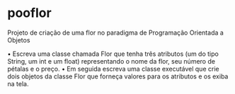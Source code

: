 # pooflor
Projeto de criação de uma flor no paradigma de Programação Orientada a Objetos

• Escreva uma classe chamada Flor que tenha três atributos (um do tipo String, um int e um float) representando o nome da flor, seu número de pétalas e o preço. 
• Em seguida escreva uma classe executável que crie dois objetos da classe Flor que forneça valores para os atributos e os exiba na tela.
